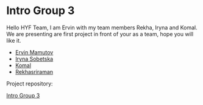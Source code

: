 # Intro Group 3

Hello HYF Team, I am Ervin with my team members Rekha, Iryna and Komal. We are
presenting are first project in front of your as a team, hope you will like it.

- [Ervin Mamutov](https://github.com/BF-FrontEnd-class/home/blob/main/student-bios/ervinMamutov.md)
- [Iryna Sobetska](https://github.com/BF-FrontEnd-class/home/blob/main/student-bios/IrynaSobetska.md)
- [Komal](https://github.com/BF-FrontEnd-class/home/blob/main/student-bios/komal-89.md)
- [Rekhasriraman](https://github.com/BF-FrontEnd-class/home/blob/main/student-bios/Rekhasriraman.md)

Project repository:

[Intro Group 3](https://github.com/BF-FrontEnd-class/workflows-group3-intro)
